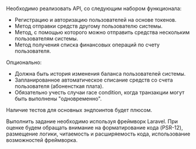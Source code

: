 Необходимо реализовать API, со следующим набором функционала:

- Регистрацию и авторизацию пользователей на основе токенов.
- Метод отправки средств другому пользователю системы.
- Метод, с помощью которого можно отправить средства нескольким пользователям системы.
- Метод получения списка финансовых операций по счету пользователя.

Опционально:
- Должна быть история изменения баланса пользователей системы.
- Запланированное автоматическое списание средств со счета пользователя (абоненсткая плата).
- Обязательно учесть случаи race condition, когда транзакции могут быть выполнены "одновременно".

Наличие тестов для основных эндпоинтов будет плюсом.

Выполнить задание необходимо используя фреймворк Laravel.
При оценке будем обращать внимание на форматирование кода (PSR-12), размещение логики, читаемость и расширяемость кода, использование возможностей фреймворка.
